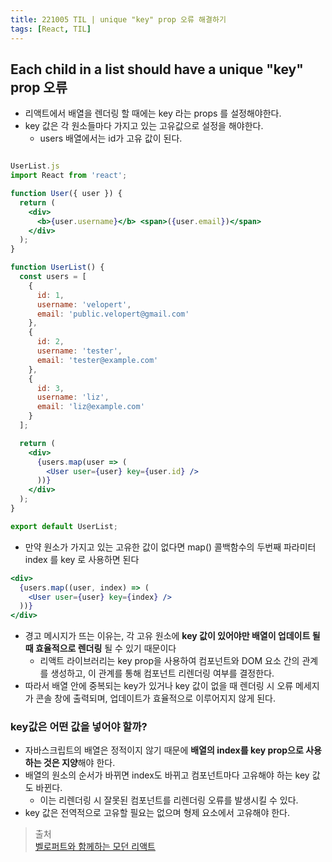 ```yaml
---
title: 221005 TIL | unique "key" prop 오류 해결하기
tags: [React, TIL]
---
```


## Each child in a list should have a unique "key" prop 오류

- 리액트에서 배열을 렌더링 할 때에는 key 라는 props 를 설정해야한다.
- key 값은 각 원소들마다 가지고 있는 고유값으로 설정을 해야한다.
    - users 배열에서는 id가 고유 값이 된다.

```jsx

UserList.js
import React from 'react';

function User({ user }) {
  return (
    <div>
      <b>{user.username}</b> <span>({user.email})</span>
    </div>
  );
}

function UserList() {
  const users = [
    {
      id: 1,
      username: 'velopert',
      email: 'public.velopert@gmail.com'
    },
    {
      id: 2,
      username: 'tester',
      email: 'tester@example.com'
    },
    {
      id: 3,
      username: 'liz',
      email: 'liz@example.com'
    }
  ];

  return (
    <div>
      {users.map(user => (
        <User user={user} key={user.id} />
      ))}
    </div>
  );
}

export default UserList;
```

- 만약 원소가 가지고 있는 고유한 값이 없다면 map() 콜백함수의 두번째 파라미터 index 를 key 로 사용하면 된다

```jsx
<div>
  {users.map((user, index) => (
    <User user={user} key={index} />
  ))}
</div>
```

- 경고 메시지가 뜨는 이유는, 각 고유 원소에 **key 값이 있어야만 배열이 업데이트 될 때 효율적으로 렌더링** 될 수 있기 때문이다
    - 리액트 라이브러리는 key prop을 사용하여 컴포넌트와 DOM 요소 간의 관계를 생성하고, 이 관계를 통해 컴포넌트 리렌더링 여부를 결정한다.
- 따라서 배열 안에 중복되는 key가 있거나 key 값이 없을 때 렌더링 시 오류 메세지가 콘솔 창에 출력되며, 업데이트가 효율적으로 이루어지지 않게 된다.

### key값은 어떤 값을 넣어야 할까?
- 자바스크립트의 배열은 정적이지 않기 때문에 **배열의 index를 key prop으로 사용하는 것은 지양**해야 한다.
- 배열의 원소의 순서가 바뀌면 index도 바뀌고 컴포넌트마다 고유해야 하는 key 값도 바뀐다.
  - 이는 리렌더링 시 잘못된 컴포넌트를 리렌더링 오류를 발생시킬 수 있다.
- key 값은 전역적으로 고유할 필요는 없으며 형제 요소에서 고유해야 한다.

> 출처  
[벨로퍼트와 함께하는 모던 리액트](https://react.vlpt.us/basic/11-render-array.html)